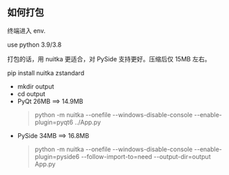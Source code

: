 ## 如何打包

终端进入 env.

use python 3.9/3.8

打包的话，用 nuitka 更适合，对 PySide 支持更好。压缩后仅 15MB 左右。

pip install nuitka zstandard
- mkdir output 
- cd output
- PyQt 26MB ==> 14.9MB
  > python -m nuitka --onefile --windows-disable-console --enable-plugin=pyqt6 ../App.py
- PySide 34MB ==> 16.8MB
  > python -m nuitka --onefile --windows-disable-console --enable-plugin=pyside6 --follow-import-to=need --output-dir=output App.py
